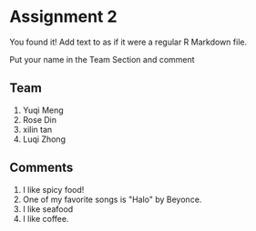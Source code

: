 # Assignment 2

You found it!  Add text to as if it were a regular R Markdown file.

Put your name in the Team Section and comment

## Team
1. Yuqi Meng
2. Rose Din
3. xilin tan
4. Luqi Zhong
## Comments
1. I like spicy food!
2. One of my favorite songs is "Halo" by Beyonce.
3. I like seafood
4. I like coffee.
